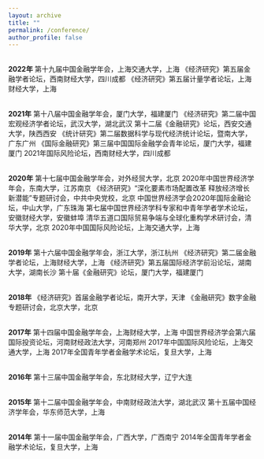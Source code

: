 ```yaml
---
layout: archive
title: ""
permalink: /conference/
author_profile: false
---
```


 <br><strong>2022年</strong>
 第十九届中国金融学年会，上海交通大学，上海
 《经济研究》第五届金融学者论坛，西南财经大学，四川成都
 《经济研究》第五届计量学者论坛，上海财经大学，上海
 

 <br><strong>2021年</strong>
 第十八届中国金融学年会，厦门大学，福建厦门
 《经济研究》第二届中国宏观经济学者论坛，武汉大学，湖北武汉
 第十二届《金融研究》论坛，西安交通大学，陕西西安
 《统计研究》第二届数据科学与现代经济统计论坛，暨南大学，广东广州
 《国际金融研究》第三届中国国际金融学会青年论坛，厦门大学，福建厦门
 2021年国际风险论坛，西南财经大学，四川成都
 

 <br><strong>2020年</strong>
 第十七届中国金融学年会，对外经贸大学，北京
 2020年中国世界经济学年会，东南大学，江苏南京
 《经济研究》“深化要素市场配置改革 释放经济增长新潜能”专题研讨会，中共中央党校，北京
 中国世界经济学会2020年国际金融论坛，中山大学，广东珠海
 第七届中国世界经济学科专家和中青年学者学术论坛，安徽财经大学，安徽蚌埠
 清华五道口国际贸易争端与全球化重构学术研讨会，清华大学，北京
 2020年中国国际风险论坛，上海交通大学，上海

 <br><strong>2019年</strong>
 第十六届中国金融学年会，浙江大学，浙江杭州
 《经济研究》第二届金融学者论坛，上海财经大学，上海
 《经济研究》第五届国际经济学前沿论坛，湖南大学，湖南长沙
 第十届《金融研究》论坛，厦门大学，福建厦门

 <br><strong>2018年</strong>
 《经济研究》首届金融学者论坛，南开大学，天津
 《金融研究》数字金融专题研讨会，北京大学，北京

 <br><strong>2017年</strong>
 第十四届中国金融学年会，上海财经大学，上海
 中国世界经济学会第六届国际投资论坛，河南财经政法大学，河南郑州
 2017年中国国际风险论坛，上海交通大学，上海
 2017年全国青年学者金融学术论坛，复旦大学，上海

 <br><strong>2016年</strong>
 第十三届中国金融学年会，东北财经大学，辽宁大连

 <br><strong>2015年</strong>
 第十二届中国金融学年会，中南财经政法大学，湖北武汉
 第十五届中国经济学年会，华东师范大学，上海
    
 <br><strong>2014年</strong>
 第十一届中国金融学年会，广西大学，广西南宁
 2014年全国青年学者金融学术论坛，复旦大学，上海
 
